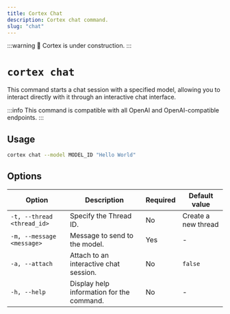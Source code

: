 ```yaml
---
title: Cortex Chat
description: Cortex chat command.
slug: "chat"
---
```


:::warning
🚧 Cortex is under construction.
:::

# `cortex chat`

This command starts a chat session with a specified model, allowing you to interact directly with it through an interactive chat interface.

:::info
This command is compatible with all OpenAI and OpenAI-compatible endpoints.
:::

## Usage

```bash
cortex chat --model MODEL_ID "Hello World"
```

## Options

| Option                      | Description                                                                                         | Required | Default value |
|-----------------------------|-----------------------------------------------------------------------------------------------------|----------|---------------|
| `-t, --thread <thread_id>`  | Specify the Thread ID.                         | No       |     Create a new thread          |
| `-m, --message <message>`   | Message to send to the model.                                                                       | Yes      |     -          |
| `-a, --attach`              | Attach to an interactive chat session.                                                              | No       | `false`         |
| `-h, --help`                | Display help information for the command.                                                           | No       |      -         |

